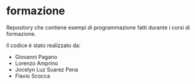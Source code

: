 ﻿# formazione

Repository che contiene esempi di programmazione fatti durante i corsi di formazione.

Il codice è stato realizzato da:

- Giovanni Pagano
- Lorenzo Amprino
- Jocelyn Luz Suarez Pena
- Flavio Scocca